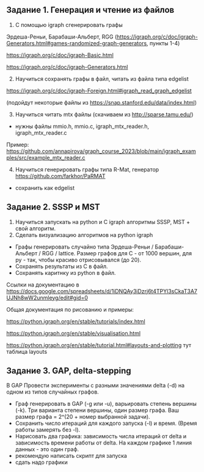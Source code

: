 ## Задание 1. Генерация и чтение из файлов

1. С помощью igraph сгенерировать графы
   
Эрдеша-Реньи, Барабаши-Альберт, RGG (https://igraph.org/c/doc/igraph-Generators.html#games-randomized-graph-generators, пункты 1-4)

https://igraph.org/c/doc/igraph-Basic.html

https://igraph.org/c/doc/igraph-Generators.html

2. Научиться сохранять графы в файл, читать из файла типа edgelist

https://igraph.org/c/doc/igraph-Foreign.html#igraph_read_graph_edgelist

(подойдут некоторые файлы из https://snap.stanford.edu/data/index.html)

3. Научиться читать mtx файлы (скачиваем из http://sparse.tamu.edu/)

- нужны файлы mmio.h, mmio.c, igraph_mtx_reader.h, igraph_mtx_reader.c

Пример: https://github.com/annapirova/graph_course_2023/blob/main/igraph_examples/src/example_mtx_reader.c

4. Научиться генерировать графы типа R-Mat, генератор https://github.com/farkhor/PaRMAT
- сохранить как edgelist

## Задание 2. SSSP и MST
1. Научиться запускать на python и С igraph алгоритмы SSSP, MST + свой алгоритм.
2. Сделать визуализацию алгоритмов на python igraph

- Графы генерировать случайно типа Эрдеша-Реньи / Барабаши-Альберт / RGG / lattice. Размер графов для С - от 1000 вершин, для py - так, чтобы красиво отрисовывался (до 20).
- Сохранять результаты из С в файл.
- Сохранять каритнку из python в файл.

Ссылки на документацию в https://docs.google.com/spreadsheets/d/1iDNQAy3iDzrj6t4TPYl3sCkaT3A7UJNh8wW2unmleyg/edit#gid=0

Общая документация по рисованию и примеры:

https://python.igraph.org/en/stable/tutorials/index.html

https://python.igraph.org/en/stable/visualisation.html


https://python.igraph.org/en/stable/tutorial.html#layouts-and-plotting
тут таблица layouts

## Задание 3. GAP, delta-stepping
В GAP Провести эксперименты с разными значениями delta (-d) на одном из типов случайных графов. 
- Граф генерировать в GAP (-g или -u), варьировать степень вершины (-k). Три варианта степени вершины, один размер графа. Ваш размер графа = 2^(20 + номер выбранной задачи).
- Сохранить число итераций для каждого запуска (-l) и время. (Время работы замерять без -l).
- Нарисовать два графика: зависимость числа итераций от delta и зависимость времени работы от delta. На каждом графике 1 линия данных - это один граф.
- рекомендую написать скрипт для запуска
- сдать надо графики
